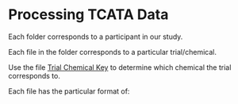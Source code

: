 # Processing TCATA Data

Each folder corresponds to a participant in our study.

Each file in the folder corresponds to a particular trial/chemical.

Use the file [Trial Chemical Key]() to determine which chemical the trial corresponds to.



Each file has the particular format of:

